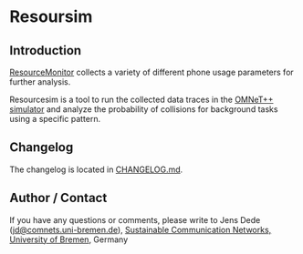 Resoursim
=========

Introduction
------------

[ResourceMonitor](https://github.com/ComNets-Bremen/ResourceMonitor) collects
a variety of different phone usage parameters for further analysis.

Resourcesim is a tool to run the collected data traces in the
[OMNeT++ simulator](http://omnetpp.org/) and analyze the probability of
collisions for background tasks using a specific pattern.


Changelog
---------

The changelog is located in [CHANGELOG.md](CHANGELOG.md).

Author / Contact
----------------

If you have any questions or comments, please write to
Jens Dede (jd@comnets.uni-bremen.de), [Sustainable Communication Networks,
University of Bremen](https://www.comnets.uni-bremen.de/), Germany
